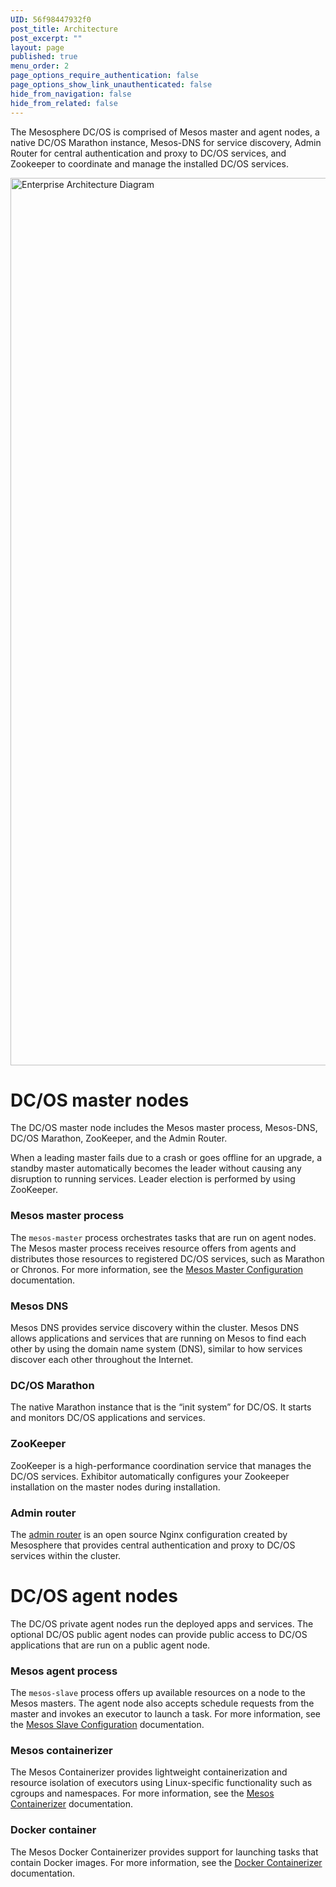 ```yaml
---
UID: 56f98447932f0
post_title: Architecture
post_excerpt: ""
layout: page
published: true
menu_order: 2
page_options_require_authentication: false
page_options_show_link_unauthenticated: false
hide_from_navigation: false
hide_from_related: false
---
```

The Mesosphere DC/OS is comprised of Mesos master and agent nodes, a native DC/OS Marathon instance, Mesos-DNS for service discovery, Admin Router for central authentication and proxy to DC/OS services, and Zookeeper to coordinate and manage the installed DC/OS services.

<img src="/wp-content/uploads/2015/12/Enterprise-Architecture-Diagram.png" alt="Enterprise Architecture Diagram" width="2468" height="1420" class="alignnone size-full wp-image-834" />

# DC/OS master nodes

The DC/OS master node includes the Mesos master process, Mesos-DNS, DC/OS Marathon, ZooKeeper, and the Admin Router.

When a leading master fails due to a crash or goes offline for an upgrade, a standby master automatically becomes the leader without causing any disruption to running services. Leader election is performed by using ZooKeeper.

### Mesos master process

The `mesos-master` process orchestrates tasks that are run on agent nodes. The Mesos master process receives resource offers from agents and distributes those resources to registered DC/OS services, such as Marathon or Chronos. For more information, see the [Mesos Master Configuration][1] documentation.

### Mesos DNS

Mesos DNS provides service discovery within the cluster. Mesos DNS allows applications and services that are running on Mesos to find each other by using the domain name system (DNS), similar to how services discover each other throughout the Internet.

### DC/OS Marathon

The native Marathon instance that is the “init system” for DC/OS. It starts and monitors DC/OS applications and services.

### ZooKeeper

ZooKeeper is a high-performance coordination service that manages the DC/OS services. Exhibitor automatically configures your Zookeeper installation on the master nodes during installation.

### Admin router

The [admin router][2] is an open source Nginx configuration created by Mesosphere that provides central authentication and proxy to DC/OS services within the cluster.

# DC/OS agent nodes

The DC/OS private agent nodes run the deployed apps and services. The optional DC/OS public agent nodes can provide public access to DC/OS applications that are run on a public agent node.

### Mesos agent process

The `mesos-slave` process offers up available resources on a node to the Mesos masters. The agent node also accepts schedule requests from the master and invokes an executor to launch a task. For more information, see the [Mesos Slave Configuration][3] documentation.

### Mesos containerizer

The Mesos Containerizer provides lightweight containerization and resource isolation of executors using Linux-specific functionality such as cgroups and namespaces. For more information, see the [Mesos Containerizer][4] documentation.

### Docker container

The Mesos Docker Containerizer provides support for launching tasks that contain Docker images. For more information, see the [Docker Containerizer][5] documentation.

 [1]: https://open.mesosphere.com/reference/mesos-master/
 [2]: https://github.com/mesosphere/adminrouter-public
 [3]: https://open.mesosphere.com/reference/mesos-slave/
 [4]: http://mesos.apache.org/documentation/latest/containerizer/
 [5]: http://mesos.apache.org/documentation/latest/docker-containerizer/